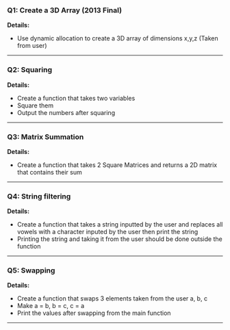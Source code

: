 ### Q1: Create a 3D Array (2013 Final)

**Details:**

- Use dynamic allocation to create a 3D array of dimensions x,y,z (Taken from user)

---

### Q2: Squaring

**Details:**

- Create a function that takes two variables
- Square them
- Output the numbers after squaring

---

### Q3: Matrix Summation

**Details:**

- Create a function that takes 2 Square Matrices and returns a 2D matrix that contains their sum

---

### Q4: String filtering

**Details:**

- Create a function that takes a string inputted by the user and replaces all vowels with a character inputed by the user then print the string
- Printing the string and taking it from the user should be done outside the function

---

### Q5: Swapping

**Details:**

- Create a function that swaps 3 elements taken from the user a, b, c
- Make a = b, b = c, c = a
- Print the values after swapping from the main function

---